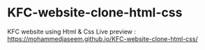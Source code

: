 # KFC-website-clone-html-css

KFC website using Html & Css Live preview :  https://mohammedjaseem.github.io/KFC-website-clone-html-css/
